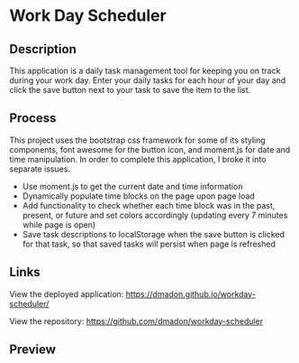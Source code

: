 # Work Day Scheduler

## Description

This application is a daily task management tool for keeping you on track during your work day. Enter your daily tasks for each hour of your day and click the save button next to your task to save the item to the list.

## Process

This project uses the bootstrap css framework for some of its styling components, font awesome for the button icon, and moment.js for date and time manipulation. In order to complete this application, I broke it into separate issues.

* Use moment.js to get the current date and time information
* Dynamically populate time blocks on the page upon page load
* Add functionality to check whether each time block was in the past, present, or future and set colors accordingly (updating every 7 minutes while page is open)
* Save task descriptions to localStorage when the save button is clicked for that task, so that saved tasks will persist when page is refreshed

## Links

View the deployed application: https://dmadon.github.io/workday-scheduler/

View the repository: https://github.com/dmadon/workday-scheduler

## Preview

